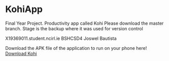 # KohiApp
Final Year Project. Productivity app called Kohi Please download the master branch. Stage is the backup where it was used for version control 


X19369011.student.ncirl.ie
BSHCSD4
Joswel Bautista

Download the APK file of the application to run on your phone here!
[Download Kohi](url)

